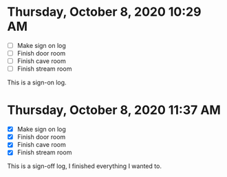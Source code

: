 # Thursday, October  8, 2020 10:29 AM
- [ ] Make sign on log
- [ ] Finish door room 
- [ ] Finish cave room
- [ ] Finish stream room 

This is a sign-on log.

# Thursday, October  8, 2020 11:37 AM
- [X] Make sign on log
- [X] Finish door room 
- [X] Finish cave room
- [X] Finish stream room 

This is a sign-off log, I finished everything I wanted to.

